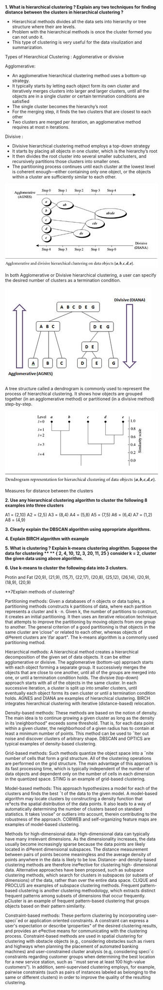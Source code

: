 **1. What is hierarchical clustering ? Explain any two techniques for finding distance between the clusters in hierarchical clustering ?**

- Hierarchical methods divides all the data sets into hierarchy or tree structure where their are levels.
- Problem with the hierarchical methods is once the cluster formed you can not undo it.
- This type of clustering is very useful for the data visulization and summarization.


Types of Hierarchical Clustering : Agglomerative or divisive

Agglomerative: 

- An agglomerative hierarchical clustering method uses a bottom-up strategy. 
- It typically starts by letting each object form its own cluster and iteratively merges clusters
  into larger and larger clusters, until all the objects are in a single cluster or certain termination conditions are 	 satisfied
- The single cluster becomes the hierarchy’s root
- For the merging step, it finds the two clusters that are closest to each other
- Two clusters are merged per iteration, an agglomerative method requires at most n iterations.


Divisive :

- Divisive hierarchical clustering method employs a top-down strategy
- It starts by placing all objects in one cluster, which is the hierarchy’s root
- It then divides the root cluster into several smaller subclusters, and recursively partitions those clusters into
smaller ones.
- The partitioning process continues until each cluster at the lowest level is coherent enough—either containing only one object, or the objects within a cluster are sufficiently similar to each other.


![Table 4.1](/Images/Figure_5.1.png)


In both Agglomerative or Divisive hierarchical clustering, a user can specify the desired number of clusters as a termination condition.

![Table 4.1](/Images/Figure_5.2.png)

A tree structure called a dendrogram is commonly used to represent the process of
hierarchical clustering. It shows how objects are grouped together (in an agglomerative
method) or partitioned (in a divisive method) step-by-step.


![Table 4.1](/Images/Figure5.3.png)

Measures for distance between the clusters 




**2. Use any hierarchical clustering algorithm to cluster the following 8 examples into three clusters**

A1 = (2,10)
A2 = (2,5)
A3 = (8,4)
A4 = (5,8)
A5 = (7,5)
A6 = (6,4)
A7 = (1,2)
A8 = (4,9) 


**3. Clearly explain the DBSCAN algorithm using appropriate algorithms.**

**4. Explain BIRCH algorithm with example**

**5. What is clustering ? Explain k-means clustering alogrithm. Suppose the data for clustering **
   ** { 2, 4, 10, 12, 3, 20, 11, 25 } consider k = 2, cluster the given data using above algorithm.**


**6. Use k-means to cluster the following data into 3 clusters.**

Protin and Fat (20,9), (21,9), (15,7), (22,17), (20,8), (25,12), (26,14), (20,9), (18,9), (20,9)

**7Explain methods of clustering?

Partitioning methods: Given a databases of n objects or data tuples, a partitioning methods constructs k partitions of data, 
where each partition represents a cluster and k · n. Given k, the number of partitions to construct, it creates an initial 
partitioning. It then uses an iterative relocation technique that attempts to improve the partitioning by moving objects from 
one group to another. The general criterion of a good partitioning is that objects in the same cluster are \close" or related 
to each other, whereas objects of di®erent clusters are \far apart". The k-means algorithm is a commonly used partitioning method.

Hierarchical methods: A hierarchical method creates a hierarchical decomposition of the given set of data objects. It can be 
either agglomerative or divisive. The agglomerative (bottom-up) approach starts with each object forming a separate group. 
It successively merges the objects that are close to one another, until all of the groups are merged into one, or until a termination 
condition holds. The divisive (top-down) approach starts with all of the objects in the same cluster. In each successive iteration, a 
cluster is split up into smaller clusters, until eventually each object forms its own cluster or until a termination condition holds. 
AGNES and DIANA are examples of hierarchical clustering. BIRCH integrates hierarchical clustering with iterative (distance-based) 
relocation.

Density-based methods: These methods are based on the notion of density. The main idea is to continue growing a given cluster as 
long as the density in its \neighborhood" exceeds some threshold. That is, for each data point within a given cluster, the neighborhood 
of a given radius has to contain at least a minimum number of points. This method can be used to ¯lter out noise and discover clusters 
of arbitrary shape. DBSCAN and OPTICS are typical examples of density-based clustering.

Grid-based methods: Such methods quantize the object space into a ¯nite number of cells that form a grid structure. All of the 
clustering operations are performed on the grid structure. The main advantage of this approach is its fast processing time, 
which is typically independent of the number of data objects and dependent only on the number of cells in each dimension in the 
quantized space. STING is an example of grid-based clustering.

Model-based methods: This approach hypothesizes a model for each of the clusters and finds the best ¯t of the data to the given model. 
A model-based algorithm may locate clusters by constructing a density function that re°ects the spatial distribution of the data points. 
It also leads to a way of automatically determining the number of clusters based on standard statistics. It takes \noise" or outliers 
into account, therein contributing to the robustness of the approach. COBWEB and self-organizing feature maps are examples of 
model-based clustering.

Methods for high-dimensional data: High-dimensional data can typically have many irrelevant dimensions. As the dimensionality increases, 
the data usually become increasingly sparse because the data points are likely located in di®erent dimensional subspaces. The distance 
measurement between pairs of points become meaningless and the average density of points anywhere in the data is likely to be low.
Distance- and density-based clustering methods are therefore ine®ective for clustering high- dimensional data. Alternative approaches 
have been proposed, such as subspace clustering methods, which search for clusters in subspaces (or subsets of dimensions) of the data, 
rather than over the entire data space. CLIQUE and PROCLUS are examples of subspace clustering methods. Frequent pattern-based 
clustering is another clustering methodology, which extracts distinct frequent patterns among subsets of dimensions that occur 
frequently. pCluster is an example of frequent pattern-based clustering that groups objects based on their pattern similarity.

Constraint-based methods: These perform clustering by incorporating user-speci¯ed or application oriented constraints. A constraint 
can express a user's expectation or describe \properties" of the desired clustering results, and provides an e®ective means for 
communicating with the clustering process. Constraint-based methods are used in spatial clustering for clustering with obstacle 
objects (e.g., considering obstacles such as rivers and highways when planning the placement of automated banking machines) and 
user-constrained cluster analysis (e.g, considering speci¯c constraints regarding customer groups when determining the best 
location for a new service station, such as ``must serve at least 100 high-value customers"). In addition, semi-supervised 
clustering employs, for example, pairwise constraints (such as pairs of instances labeled as belonging to the same or different 
clusters) in order to improve the quality of the resulting clustering.
 


